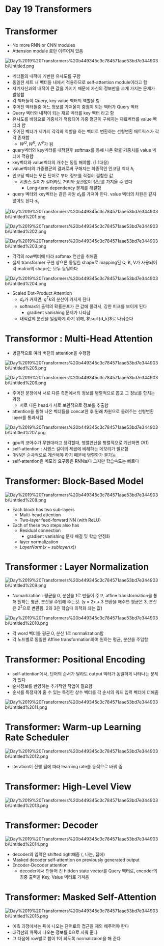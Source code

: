 # Day 19 Transformers

# Transformer

- No more RNN or CNN modules
- Attension module 로만 이루어져 있음

![Day%2019%20Transformers%20b449345c3c784571aae53bd7e344903b/Untitled.png](Day%2019%20Transformers%20b449345c3c784571aae53bd7e344903b/Untitled.png)

- 벡터들의 내적에 기반한 유사도를 구함
- 동일한 세트 내 벡터들 내에서 적용하므로 self-attention module이라고 함
- 자기자신과의 내적이 큰 값을 가지기 때문에 자신의 정보만을 크게 가지는 문제가 발생함
- 각 벡터들이 Query, key value 벡터의 역할을 함
- 주어진 벡터들중 어느 정보를 가져올지 중점이 되는 벡터가 Query 벡터
- Query 벡터와 내적이 되는 재료 벡터를 key 벡터 라고 함
- 유사도를 바탕으로 가중치가 적용되어 가중 평균이 구해지는 재료벡터를 value 벡터라 함
- 주어진 벡터가 세가지 각각의 역할을 하는 벡터로 변환하는 선형변환 매트릭스가 각각 존재함
    - $W^Q, W^K, W^V$가 됨
- query벡터와 key벡터를 내적한후 softmax를 통해 나온 확률 가중치를 value 벡터에 적용함
- key벡터와 value벡터의 개수는 동일 해야함. (1:1대응)
- value벡터의 가중평균의 결과로써 구해지는 최종적인 인코딩 벡터 $h_i$
- 인코딩 벡터는 모든 단어로 부터 정보를 적절히 결합한 값
    - 시퀀스 길이가 길더라도 거리와 상관없이 정보를 가져올 수 있다
        - Long-term dependency 문제를 해결함
- query 벡터와 key벡터는 같은 차원 $d_k$를 가져야 한다. value 벡터의 차원은 같지 않아도 된다 $d_v$

![Day%2019%20Transformers%20b449345c3c784571aae53bd7e344903b/Untitled%201.png](Day%2019%20Transformers%20b449345c3c784571aae53bd7e344903b/Untitled%201.png)

![Day%2019%20Transformers%20b449345c3c784571aae53bd7e344903b/Untitled%202.png](Day%2019%20Transformers%20b449345c3c784571aae53bd7e344903b/Untitled%202.png)

![Day%2019%20Transformers%20b449345c3c784571aae53bd7e344903b/Untitled%203.png](Day%2019%20Transformers%20b449345c3c784571aae53bd7e344903b/Untitled%203.png)

- 각각의 row벡터에 따라 softmax 연산을 취해줌
- 실제 transformer 구현 상으론 동일한 shape로 mapping된 Q, K, V가 사용되어 각 matrix의 shape는 모두 동일하다

![Day%2019%20Transformers%20b449345c3c784571aae53bd7e344903b/Untitled%204.png](Day%2019%20Transformers%20b449345c3c784571aae53bd7e344903b/Untitled%204.png)

- Scaled Dot-Product Attention
    - $d_k$가 커지면, $q^Tk$의 분산이 커지게 된다
    - softmax의 출력의 확률분포가 큰 값에 몰려서, 강한 피크를 보이게 된다
        - gradient vanishing 문제가 나타남
    - 내적값의 분산을 일정하게 하기 위해, $\sqrt{d_k}$로 나눠준다

# Transformor : Multi-Head Attention

- 병렬적으로 여러 버젼의 attention을 수행함

![Day%2019%20Transformers%20b449345c3c784571aae53bd7e344903b/Untitled%205.png](Day%2019%20Transformers%20b449345c3c784571aae53bd7e344903b/Untitled%205.png)

![Day%2019%20Transformers%20b449345c3c784571aae53bd7e344903b/Untitled%206.png](Day%2019%20Transformers%20b449345c3c784571aae53bd7e344903b/Untitled%206.png)

- 주어진 문장에서 서로 다른 측면에서의 정보를 병렬적으로 뽑고 그 정보를 합치는 과정
    - 서로 다른 head가 서로 보완적으로 정보를 추출함
- attention을 통해 나온 벡터들을 concat한 후 원래 차원으로 돌려주는 선형변환 layer를 통과시킴

![Day%2019%20Transformers%20b449345c3c784571aae53bd7e344903b/Untitled%207.png](Day%2019%20Transformers%20b449345c3c784571aae53bd7e344903b/Untitled%207.png)

- gpu의 코어수가 무한대라고 생각할때, 행렬연산을 병렬적으로 계산하면 $O(1)$
- self-attention : 시퀀스 길이의 제곱에 비례하는 메모리가 필요함
- RNN은 순차적으로 계산해야 하기 때문에 병렬화가 불가능
- self-attention은 메모리 요구량은 RNN보다 크지만 학습속도는 빠르다

# Transformer: Block-Based Model

![Day%2019%20Transformers%20b449345c3c784571aae53bd7e344903b/Untitled%208.png](Day%2019%20Transformers%20b449345c3c784571aae53bd7e344903b/Untitled%208.png)

- Each block has two sub-layers
    - Multi-head attention
    - Two-layer feed-forward NN (with ReLU)
- Each of these two steps also has
    - Residual connection
        - gradient vanishing 문제 해결 및 학습 안정화
    - layer normalization
    - $LayerNorm(x + sublayer(x))$

# Transformer : Layer Normalization

![Day%2019%20Transformers%20b449345c3c784571aae53bd7e344903b/Untitled%209.png](Day%2019%20Transformers%20b449345c3c784571aae53bd7e344903b/Untitled%209.png)

- Nomarlization : 평균을 0, 분산을 1로 만들어 주고, affine transformation을 통해 원하는 평균, 분산을 주입해 주는것. (y = 2x + 3 변환을 해주면 평균은 3, 분산은 $2^2$으로 변환됨. 2와 3은 학습때 최적화 되는 값)

![Day%2019%20Transformers%20b449345c3c784571aae53bd7e344903b/Untitled%2010.png](Day%2019%20Transformers%20b449345c3c784571aae53bd7e344903b/Untitled%2010.png)

- 각 word 벡터를 평균 0, 분산 1로 normalization함
- 각 노드별로 동일한 Affine transformation하여 원하는 평균, 분산을 주입함

# Transformer: Positional Encoding

- self-attention에서, 단어의 순서가 달라도 output 벡터가 동일하게 나타나는 문제가 있다
- 순서정보를 반영하는 추가적인 작업이 필요함
- 순서를 특정지어 줄 수 있는 특정한 상수 벡터를 각 순서의 워드 입력 벡터에 더해줌

![Day%2019%20Transformers%20b449345c3c784571aae53bd7e344903b/Untitled%2011.png](Day%2019%20Transformers%20b449345c3c784571aae53bd7e344903b/Untitled%2011.png)

# Transformer: Warm-up Learning Rate Scheduler

![Day%2019%20Transformers%20b449345c3c784571aae53bd7e344903b/Untitled%2012.png](Day%2019%20Transformers%20b449345c3c784571aae53bd7e344903b/Untitled%2012.png)

- iteration이 진행 됨에 따라 learning rate를 동적으로 바꿔 줌

# Transformer: High-Level View

![Day%2019%20Transformers%20b449345c3c784571aae53bd7e344903b/Untitled%2013.png](Day%2019%20Transformers%20b449345c3c784571aae53bd7e344903b/Untitled%2013.png)

# Transformer: Decoder

![Day%2019%20Transformers%20b449345c3c784571aae53bd7e344903b/Untitled%2014.png](Day%2019%20Transformers%20b449345c3c784571aae53bd7e344903b/Untitled%2014.png)

- decoder의 입력은 shifted right해줌 (<sos>, 나는, 집에)
- Masked decoder self-attention on previously generated output
- Encoder-Decoder attention
    - decoder에서 만들어 진 hidden state vector를 Query 벡터로, encoder의 최중 출력을 Key, Value 벡터로 가져옴

# Transformer: Masked Self-Attention

![Day%2019%20Transformers%20b449345c3c784571aae53bd7e344903b/Untitled%2015.png](Day%2019%20Transformers%20b449345c3c784571aae53bd7e344903b/Untitled%2015.png)

- 예측 과정에서는 뒤에 나오는 단어로의 접근을 제외 해주어야 한다
- 대각선의 위쪽에 나오는 정보를 0으로 지워 준다
- 그 다음에 row별로 합이 1이 되도록 normalizaion을 해 준다